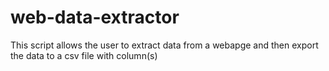 # web-data-extractor
This script allows the user to extract data from a webapge and then export the data to a csv file with column(s)
